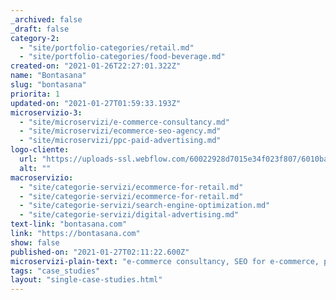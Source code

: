 ```yaml
---
_archived: false
_draft: false
category-2:
  - "site/portfolio-categories/retail.md"
  - "site/portfolio-categories/food-beverage.md"
created-on: "2021-01-26T22:27:01.322Z"
name: "Bontasana"
slug: "bontasana"
priorita: 1
updated-on: "2021-01-27T01:59:33.193Z"
microservizio-3:
  - "site/microservizi/e-commerce-consultancy.md"
  - "site/microservizi/ecommerce-seo-agency.md"
  - "site/microservizi/ppc-paid-advertising.md"
logo-cliente:
  url: "https://uploads-ssl.webflow.com/60022928d7015e34f023f807/6010ba9f46336a048657d966_60109731b8b83659490c2da6_bontasana.png"
  alt: ""
macroservizio:
  - "site/categorie-servizi/ecommerce-for-retail.md"
  - "site/categorie-servizi/ecommerce-for-retail.md"
  - "site/categorie-servizi/search-engine-optimization.md"
  - "site/categorie-servizi/digital-advertising.md"
text-link: "bontasana.com"
link: "https://bontasana.com"
show: false
published-on: "2021-01-27T02:11:22.600Z"
microservizi-plain-text: "e-commerce consultancy, SEO for e-commerce, paid advertising"
tags: "case_studies"
layout: "single-case-studies.html"
---
```



